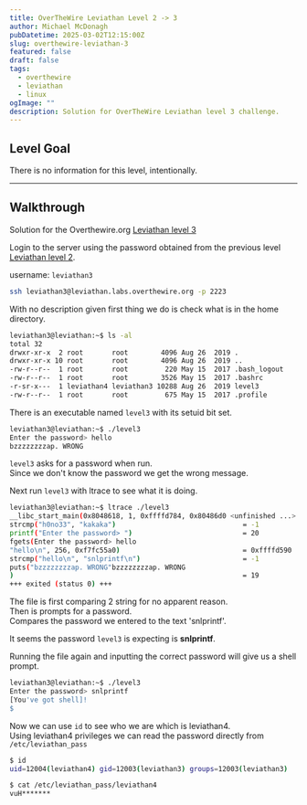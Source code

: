 ```yaml
---
title: OverTheWire Leviathan Level 2 -> 3
author: Michael McDonagh
pubDatetime: 2025-03-02T12:15:00Z
slug: overthewire-leviathan-3
featured: false
draft: false
tags:
  - overthewire
  - leviathan
  - linux
ogImage: ""
description: Solution for OverTheWire Leviathan level 3 challenge.
---
```


## Level Goal  

There is no information for this level, intentionally.

---

## Walkthrough  

Solution for the Overthewire.org [Leviathan level 3](https://overthewire.org/wargames/leviathan/leviathan3.html)

Login to the server using the password obtained from the previous level [Leviathan level 2](/posts/2022-03-02-overthewire-leviathan-2).  

username: `leviathan3`  

```bash
ssh leviathan3@leviathan.labs.overthewire.org -p 2223
```

With no description given first thing we do is check what is in the home directory.

```bash
leviathan3@leviathan:~$ ls -al
total 32
drwxr-xr-x  2 root       root        4096 Aug 26  2019 .
drwxr-xr-x 10 root       root        4096 Aug 26  2019 ..
-rw-r--r--  1 root       root         220 May 15  2017 .bash_logout
-rw-r--r--  1 root       root        3526 May 15  2017 .bashrc
-r-sr-x---  1 leviathan4 leviathan3 10288 Aug 26  2019 level3
-rw-r--r--  1 root       root         675 May 15  2017 .profile
```

There is an executable named `level3` with its setuid bit set.

```bash
leviathan3@leviathan:~$ ./level3 
Enter the password> hello
bzzzzzzzzap. WRONG
```

`level3` asks for a password when run.  
Since we don't know the password we get the wrong message.  

Next run `level3` with ltrace to see what it is doing.

```bash
leviathan3@leviathan:~$ ltrace ./level3 
__libc_start_main(0x8048618, 1, 0xffffd784, 0x80486d0 <unfinished ...>
strcmp("h0no33", "kakaka")                               = -1
printf("Enter the password> ")                           = 20
fgets(Enter the password> hello
"hello\n", 256, 0xf7fc55a0)                              = 0xffffd590
strcmp("hello\n", "snlprintf\n")                         = -1
puts("bzzzzzzzzap. WRONG"bzzzzzzzzap. WRONG
)                                                        = 19
+++ exited (status 0) +++
```

The file is first comparing 2 string for no apparent reason.  
Then is prompts for a password.  
Compares the password we entered to the text 'snlprintf'.  

It seems the password `level3` is expecting is **snlprintf**.

Running the file again and inputting the correct password will give us a shell prompt.

```bash
leviathan3@leviathan:~$ ./level3 
Enter the password> snlprintf                
[You've got shell]!
$
```

Now we can use `id` to see who we are which is leviathan4.  
Using leviathan4 privileges we can read the password directly from `/etc/leviathan_pass`

```bash
$ id
uid=12004(leviathan4) gid=12003(leviathan3) groups=12003(leviathan3)

$ cat /etc/leviathan_pass/leviathan4
vuH*******
```

